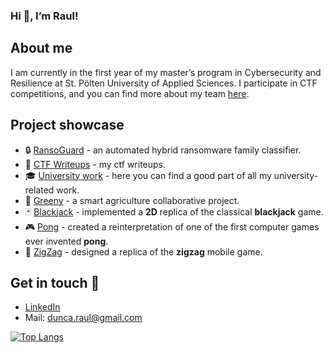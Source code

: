 ### Hi 👋, I’m Raul!
## About me
I am currently in the first year of my master’s program in Cybersecurity and Resilience at St. Pölten University of Applied Sciences. I participate in CTF competitions, and you can find more about my team [here](https://ctftime.org/team/313749).
## Project showcase
- 🔒 [RansoGuard](https://github.com/raul-dunca/ransoguard) - an automated hybrid ransomware family classifier.
- 🚩 [CTF Writeups](https://github.com/raul-dunca/ctf-writeups) - my ctf writeups.
- 🎓 [University work](https://github.com/raul-dunca/university-work) - here you can find a good part of all my university-related work.
- 🌱 [Greeny](https://github.com/raul-dunca/SmartGardening) - a smart agriculture collaborative project.
- 🃏 [Blackjack](https://github.com/raul-dunca/blackjack) - implemented a **2D** replica of the classical **blackjack** game.
- 🎮 [Pong](https://github.com/raul-dunca/pong) - created a reinterpretation of one of the first computer games ever invented **pong**.
- 💠 [ZigZag](https://github.com/raul-dunca/zigzag) - designed a replica of the **zigzag** mobile game.

## Get in touch 📧
- [LinkedIn](https://www.linkedin.com/in/raul-dunca-a79a681a9/)
- Mail: dunca.raul@gmail.com
<!---
raul-dunca/raul-dunca is a ✨ special ✨ repository because its `README.md` (this file) appears on your GitHub profile.
You can click the Preview link to take a look at your changes.
--->

[![Top Langs](https://github-readme-stats.vercel.app/api/top-langs/?username=raul-dunca&exclude_repo=zigzag,SmartGardening&layout=compact&langs_count=12&theme=algolia)](https://github.com/anuraghazra/github-readme-stats)

